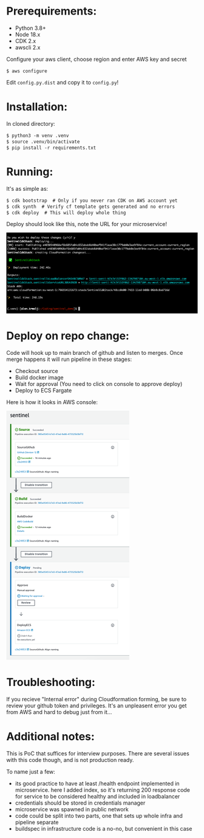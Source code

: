 # Prerequirements:

- Python 3.8+
- Node 18.x
- CDK 2.x
- awscli 2.x

Configure your aws client, choose region and enter AWS key and secret

```
$ aws configure
```

Edit `config.py.dist` and copy it to `config.py`!

# Installation:

In cloned directory:

```
$ python3 -m venv .venv
$ source .venv/bin/activate
$ pip install -r requirements.txt
```

# Running:

It's as simple as:

```
$ cdk bootstrap  # Only if you never ran CDK on AWS account yet
$ cdk synth  # Verify cf template gets generated and no errors
$ cdk deploy  # This will deploy whole thing
```

Deploy should look like this, note the URL for your microservice!

![Deploy](deploy.png)

# Deploy on repo change:

Code will hook up to main branch of github and listen to merges.
Once merge happens it will run pipeline in these stages:

- Checkout source
- Build docker image
- Wait for approval (You need to click on console to approve deploy)
- Deploy to ECS Fargate

Here is how it looks in AWS console:

![Pipeline](pipeline.png)

# Troubleshooting:

If you recieve "Internal error" during Cloudformation forming, be sure to review your github token and privileges. It's an unpleasent error you get from AWS and hard to debug just from it...

# Additional notes:

This is PoC that suffices for interview purposes. There are several issues with this code though, and is not production ready.

To name just a few:
- its good practice to have at least /health endpoint implemented in microservice. here I added index, so it's returning 200 response code for service to be considered healthy and included in loadbalancer
- credentials should be stored in credentials manager
- microservice was spawned in public network
- code could be split into two parts, one that sets up whole infra and pipeline separate
- buildspec in infrastructure code is a no-no, but convenient in this case